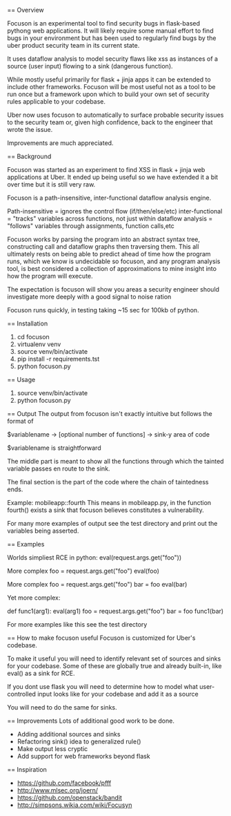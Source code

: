 == Overview

Focuson is an experimental tool to find security bugs in flask-based pythong
web applications. It will likely require some manual effort to find bugs in 
your environment but has been used to regularly find bugs by the uber product
security team in its current state. 

It uses dataflow analysis to model security flaws like xss as instances
of a source (user input) flowing to a sink (dangerous function).

While mostly useful primarily for flask + jinja apps it can be extended to 
include other frameworks. Focuson will be most useful not as a tool to be run 
once but a framework upon which to build your own set of security rules
applicable to your codebase. 

Uber now uses focuson to automatically to surface probable security issues
to the security team or, given high confidence, back to the engineer that wrote
the issue. 

Improvements are much appreciated. 


== Background

Focuson was started as an experiment to find XSS in flask + jinja web 
applications at Uber. It ended up being useful so we have extended it a 
bit over time but it is still very raw. 


Focuson is a path-insensitive, inter-functional dataflow analysis engine. 

Path-insensitive = ignores the control flow (if/then/else/etc)
inter-functional = "tracks" variables across functions, not just within
dataflow analysis = "follows" variables through assignments, function calls,etc

Focuson works by parsing the program into an abstract syntax tree, constructing
call and dataflow graphs then traversing them. This all ultimately rests on being
able to predict ahead of time how the program runs, which we know is
undecidable so focuson, and any program analysis tool, is best considered a
collection of approximations to mine insight into how the program will execute. 

The expectation is focuson will show you areas a security engineer should
investigate more deeply with a good signal to noise ration

Focuson runs quickly, in testing taking ~15 sec for 100kb of python.

== Installation
1. cd focuson
2. virtualenv venv
3. source venv/bin/activate
4. pip install -r requirements.tst
5. python focuson.py <dir>


== Usage
1. source venv/bin/activate
2. python focuson.py <dir containting source code>

== Output
The output from focuson isn't exactly intuitive but follows the format of

$variablename -> [optional number of functions] -> sink-y area of code

$variablename is straightforward

The middle part is meant to show all the functions through which the tainted
variable passes en route to the sink. 

The final section is the part of the code where the chain of taintedness ends.

Example: mobileapp::fourth
This means in mobileapp.py, in the function fourth() exists a sink that
focuson believes constitutes a vulnerability.

For many more examples of output see the test directory and print out the
variables being asserted. 

== Examples

Worlds simpliest RCE in python:
eval(request.args.get("foo"))

More complex
foo = request.args.get("foo")
eval(foo)

More complex
foo = request.args.get("foo")
bar = foo
eval(bar)

Yet more complex:

def func1(arg1):
    eval(arg1)
foo = request.args.get("foo")
bar = foo
func1(bar)

For more examples like this see the test directory



== How to make focuson useful
Focuson is customized for Uber's codebase.

To make it useful you will need to identify relevant set of sources and sinks 
for your codebase. Some of these are globally true and already built-in, 
like eval() as a sink for RCE.

If you dont use flask you will need to determine how to model what 
user-controlled input looks like for your codebase and add it as a source

You will need to do the same for sinks. 

== Improvements
Lots of additional good work to be done. 
- Adding additional sources and sinks
- Refactoring sink() idea to generalized rule()
- Make output less cryptic
- Add support for web frameworks beyond flask

== Inspiration
* https://github.com/facebook/pfff
* http://www.mlsec.org/joern/
* https://github.com/openstack/bandit
* http://simpsons.wikia.com/wiki/Focusyn
